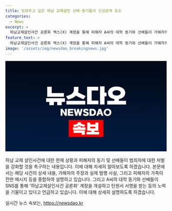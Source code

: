```yaml
---
title: 도와주고 싶은 하남 교제살인 선배·동기들의 신상공개 호소
categories:
  - News
excerpt: >
  하남교제살인사건 공론화 엑스(X) 계정을 통해 피해자 A씨의 대학 동기와 선배들이 가해자의 처벌을 촉구하고, 탄원서를 모으고 있음. 사건은 A씨가 가해자로부터 무참히 살해당한 후 발생하였으며, 피해자의 언니는 피해 상황을 상세히 고백함. 가해자는 피해자에게 결별 통보 후 범행을 저질렀으며, 검찰은 중형을 요구하고 있음. 이에 대학 동기와 선배들은 사건을 알리고 있고, 공론화를 통해 가해자에 대한 처벌을 강화하고자 하고 있음.
feature_text: >
  하남교제살인사건 공론화 엑스(X) 계정을 통해 피해자 A씨의 대학 동기와 선배들이 가해자의 처벌을 촉구하고, 탄원서를 모으고 있음. 사건은 A씨가 가해자로부터 무참히 살해당한 후 발생하였으며, 피해자의 언니는 피해 상황을 상세히 고백함. 가해자는 피해자에게 결별 통보 후 범행을 저질렀으며, 검찰은 중형을 요구하고 있음. 이에 대학 동기와 선배들은 사건을 알리고 있고, 공론화를 통해 가해자에 대한 처벌을 강화하고자 하고 있음.
image: '/assets/img/newsdao_breakingnews.jpg'
---
```


<p><img src="/assets/img/newsdao_breakingnews.jpg" alt="ontimetimes 속보" /></p>

<p>하남 교제 살인사건에 대한 현재 상황과 피해자의 동기 및 선배들이 범죄자에 대한 처벌을 강화할 것을 촉구하는 내용입니다. 이에 대해 자세히 알아보도록 하겠습니다. 본문에서는 해당 사건의 상세 내용, 가해자의 주장과 실제 범행 사실, 그리고 피해자의 가족이 전한 메시지 등을 종합하여 설명하고 있습니다. 그리고 A씨의 대학 동기와 선배들이 SNS를 통해 '하남교제살인사건 공론화' 계정을 개설하고 탄원서 서명을 받는 등의 노력을 기울이고 있다고 언급하고 있습니다. 이에 대해 상세히 설명하도록 하겠습니다.</p>
실시간 뉴스 속보는, <a href="https://newsdao.kr" rel="dofollow">https://newsdao.kr</a>


